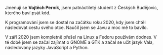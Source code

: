 Jmenuji se **Vojtěch Perník**, jsem patnáctiletý student z Českých Budějovic, kterého baví psát kód.

K programování jsem se dostal na začátku roku 2020, kdy jsem chtěl následovat cestu svého otce. Naučil jsem se Javu a moc mě to bavilo.

V září 2020 jsem kompletně přešel na Linux a Fedoru používám dodnes. V té době jsem se začal zajímat o GNOME a GTK a začal se učit jazyk Vala, následovaný jazyky JavaScript a Python.
